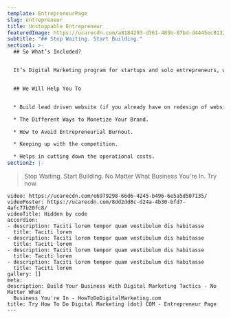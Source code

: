 ```yaml
---
template: EntrepreneurPage
slug: entrepreneur
title: Unstoppable Entrepreneur
featuredImage: https://ucarecdn.com/a8184293-d361-485b-87bd-d4445ec8132b/
subtitle: "## Stop Waiting. Start Building."
section1: >-
  ## So What’s Included?


  It’s Digital Marketing program for startups and solo entrepreneurs, who want to earn seven-figure income. When your business targets go off track, you ruined your peace of mind and end up with so much stress. Doing all the business task all alone is the most common mistake all entrepreneur do. Building business feels like trying to find a way to new destination without a map. There is so much to do that you barely have time to think as your mind is clouded by endless to-do list. We provide everything that you need to take your business idea live & turn it into a profitable and growing online business!


  ## We Will Help You To


  * Build lead driven website (if you already have on redesign of website).

  * The Different Ways to Monetize Your Brand.

  * How to Avoid Entrepreneurial Burnout.

  * Keeping up with the competition.

  * Helps in cutting down the operational costs.
section2: |-
  ```
  > Stop Waiting. Start Building. No Matter What Business You're In. Try now.
  ```
video: https://ucarecdn.com/e6979298-66d6-4245-b496-6e5a5d507135/
videoPoster: https://ucarecdn.com/8dd2dd8c-d24a-4b30-bfd7-4afc77b20fc8/
videoTitle: Hidden by code
accordion:
  - description: Taciti lorem tempor quam vestibulum dis habitasse
    title: Taciti lorem
  - description: Taciti lorem tempor quam vestibulum dis habitasse
    title: Taciti lorem
  - description: Taciti lorem tempor quam vestibulum dis habitasse
    title: Taciti lorem
  - description: Taciti lorem tempor quam vestibulum dis habitasse
    title: Taciti lorem
gallery: []
meta:
  description: Build Your Business With Digital Marketing Tactics - No Matter What
    Business You're In - HowToDoDigitalMarketing.com
  title: Try How To Do Digital Marketing [dot] COM - Entrepreneur Page
---
```

